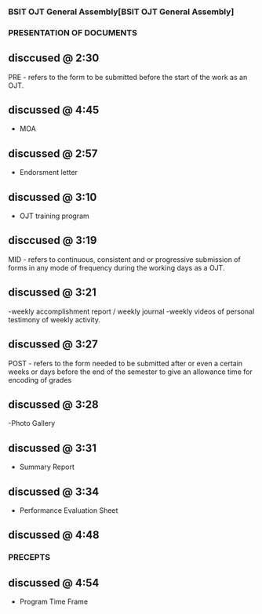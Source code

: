 ### BSIT OJT General Assembly[BSIT OJT General Assembly]

### PRESENTATION OF DOCUMENTS

## disccused @ 2:30
PRE - refers to the form to be submitted before the start of the work as an OJT.

## discussed @ 4:45
- MOA

## discussed @ 2:57
- Endorsment letter

## discussed @ 3:10
- OJT training program

## disccused @ 3:19
MID - refers to continuous, consistent and or progressive submission of forms in any mode of frequency during the working days as a OJT.

## discussed @ 3:21
-weekly accomplishment report / weekly journal
-weekly videos of personal testimony of weekly activity.

## discussed @ 3:27
POST - refers to the form needed to be submitted after or even a certain weeks or days before the end of the semester to give an allowance time for encoding of grades 

## discussed @ 3:28
-Photo Gallery

## discussed @ 3:31
- Summary Report
  
## discussed @ 3:34
- Performance Evaluation Sheet

## discussed @ 4:48
### PRECEPTS

## discussed @ 4:54
- Program Time Frame

